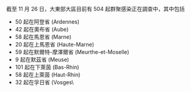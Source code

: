 截至 11 月 26 日，大東部大區目前有 504 起群聚感染正在調查中，其中包括
  * 50 起在阿登省 \(Ardennes\)
  * 42 起在奧布省 \(Aube\)
  * 58 起在馬恩省 \(Marne\)
  * 20 起在上馬恩省 \(Haute-Marne\)
  * 59 起在默爾特-摩澤爾省 \(Meurthe-et-Moselle\)
  * 9 起在默茲省 \(Meuse\)
  * 101 起在下萊茵 \(Bas-Rhin\)
  * 58 起在上萊茵 \(Haut-Rhin\)
  * 32 起在孚日省 \(Vosges\